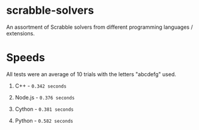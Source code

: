 # scrabble-solvers
An assortment of Scrabble solvers from different programming languages / extensions.

# Speeds
All tests were an average of 10 trials with the letters "abcdefg" used.

1. C++ - `0.342 seconds`

2. Node.js - `0.376 seconds`

3. Cython - `0.381 seconds`

4. Python - `0.582 seconds`






